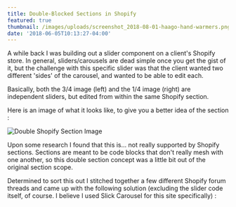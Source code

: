 ```yaml
---
title: Double-Blocked Sections in Shopify
featured: true
thumbnail: /images/uploads/screenshot_2018-08-01-haago-hand-warmers.png
date: '2018-06-05T10:13:27-04:00'
---
```

A while back I was building out a slider component on a client's Shopify store. In general, sliders/carousels are dead simple once you get the gist of it, but the challenge with this specific slider was that the client wanted two different 'sides' of the carousel, and wanted to be able to edit each. 

Basically, both the 3/4 image (left) and the 1/4 image (right) are independent sliders, but edited from within the same Shopify section.

Here is an image of what it looks like, to give you a better idea of the section :

![Double Shopify Section Image](/images/double-block.png)

Upon some research I found that this is... not really supported by Shopify sections. Sections are meant to be code blocks that don't really mesh with one another, so this double section concept was a little bit out of the original section scope. 

Determined to sort this out I stitched together a few different Shopify forum threads and came up with the following solution (excluding the slider code itself, of course. I believe I used Slick Carousel for this site specifically) :

<script src="https://gist.github.com/patrickbolle/fede359891ae5e7b19f1bd6df1427c01.js"></script>
